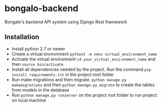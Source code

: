 # bongalo-backend

Bongalo's backend API system using Django Rest framework

## Installation
  * Install python 2.7 or newer
  * Create a virtual environment `python3 -m venv virtual_environment_name`
  * Activate the virtual environment `cd your_virtual_environment_name` and then `source bin/activate`
  * Install all dependencies needed by the project. Run the command `pip install requirements.txt` in the project root folder
  * Run make migrations and then migrate. `python manage.py makemigrations` and then `python manage.py migrate` to create the tables from models in the database
  * Run `python manage.py runserver` on the project root folder to run project on local machine
  
